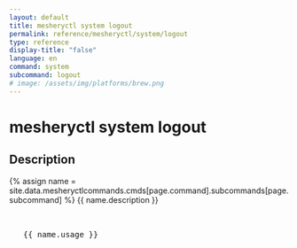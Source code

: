 ```yaml
---
layout: default
title: mesheryctl system logout
permalink: reference/mesheryctl/system/logout
type: reference
display-title: "false"
language: en
command: system
subcommand: logout
# image: /assets/img/platforms/brew.png
---
```


<!-- Copy this template to create individual doc pages for each mesheryctl commands -->

<!-- Name of the command -->
# mesheryctl system logout

## Description 

{% assign name = site.data.mesheryctlcommands.cmds[page.command].subcommands[page.subcommand] %}
{{ name.description }}

<!-- Basic usage of the command -->
<pre class="codeblock-pre">
  <div class="codeblock">
   {{ name.usage }}
  </div>
</pre> 

<!-- All possible example use cases of the command -->
<!-- ## Examples

{% for subcommand_hash in site.data.mesheryctlcommands.lifecycle.system.logout.command %}{% assign subcommand = subcommand_hash[1] %}
{{ subcommand.description }}
<pre class="codeblock-pre">
  <div class="codeblock">
  {{ subcommand.usage }}
  </div>
</pre>
{% endfor %}
{% for flag_hash in site.data.mesheryctlcommands.lifecycle.system.logout.flags %}{% assign flag = flag_hash[1] %}
{{ flag.description }}
<pre class="codeblock-pre">
  <div class="codeblock">
  {{ flag.usage }}
  </div>
</pre>
{% endfor %}
<br/> -->